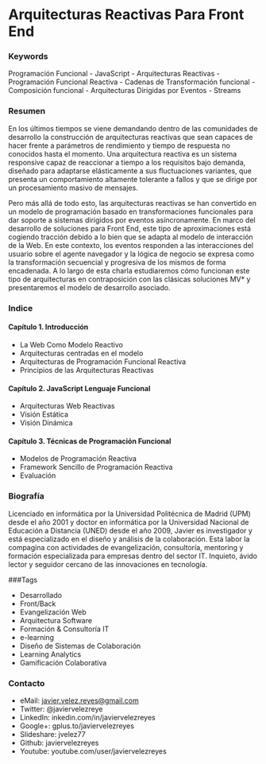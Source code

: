 Arquitecturas Reactivas Para Front End
======================================

### Keywords

Programación Funcional - JavaScript - Arquitecturas Reactivas - Programación Funcional Reactiva - Cadenas de Transformación funcional - Composición funcional - Arquitecturas Dirigidas por Eventos - Streams

### Resumen

En los últimos tiempos se viene demandando dentro de las comunidades de desarrollo la construcción de arquitecturas reactivas que sean capaces de hacer frente a parámetros de rendimiento y tiempo de respuesta no conocidos hasta el momento. Una arquitectura reactiva es un sistema responsive capaz de reaccionar a tiempo a los requisitos bajo demanda, diseñado para adaptarse elásticamente a sus fluctuaciones variantes, que presenta un comportamiento altamente tolerante a fallos y que se dirige por un procesamiento masivo de mensajes.

Pero más allá de todo esto, las arquitecturas reactivas se han convertido en un modelo de programación basado en transformaciones funcionales para dar soporte a sistemas dirigidos por eventos asíncronamente. En marco del desarrollo de soluciones para Front End, este tipo de aproximaciones está cogiendo tracción debido a lo bien que se adapta al modelo de interacción de la Web. En este contexto, los eventos responden a las interacciones del usuario sobre el agente navegador y la lógica de negocio se expresa como la transformación secuencial y progresiva de los mismos de forma encadenada. A lo largo de esta charla estudiaremos cómo funcionan este tipo de arquitecturas en contraposición con las clásicas soluciones MV* y presentaremos el modelo de desarrollo asociado.

### Indice

#### Capítulo 1. Introducción
- La Web Como Modelo Reactivo
- Arquitecturas centradas en el modelo
- Arquitecturas de Programación Funcional Reactiva
- Principios de las Arquitecturas Reactivas


#### Capítulo 2. JavaScript Lenguaje Funcional
- Arquitecturas Web Reactivas
- Visión Estática
- Visión Dinámica


#### Capítulo 3. Técnicas de Programación Funcional
- Modelos de Programación Reactiva
- Framework Sencillo de Programación Reactiva
- Evaluación  


### Biografía

Licenciado en informática por la Universidad Politécnica de Madrid (UPM) desde el año 2001 y doctor en informática por la Universidad Nacional de Educación a Distancia (UNED) desde el año 2009, Javier es investigador y está especializado en el diseño y análisis de la colaboración. Esta labor la compagina con actividades de evangelización, consultoría, mentoring y formación especializada para empresas dentro del sector IT. Inquieto, ávido lector y seguidor cercano de las innovaciones en tecnología. 

###Tags

- Desarrollado 
- Front/Back 
- Evangelización Web
- Arquitectura Software
- Formación & Consultoría IT
- e-learning
- Diseño de Sistemas de Colaboración 
- Learning Analytics 
- Gamificación Colaborativa

### Contacto

- eMail: javier.velez.reyes@gmail.com 
- Twitter: @javiervelezreye
- LinkedIn: inkedin.com/in/javiervelezreyes 
- Google+: gplus.to/javiervelezreyes 
- Slideshare: jvelez77
- Github: javiervelezreyes 
- Youtube: youtube.com/user/javiervelezreyes
